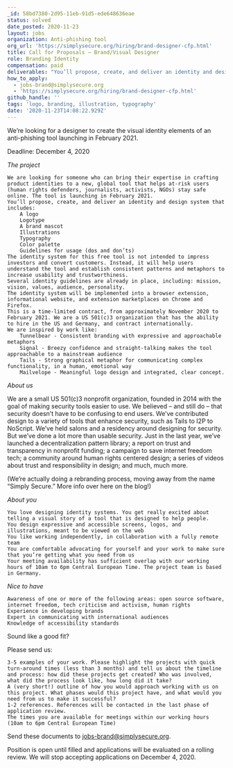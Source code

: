 ```yaml
---
_id: 58bd7380-2d95-11eb-91d5-ede648636eae
status: solved
date_posted: 2020-11-23
layout: jobs
organization: Anti-phishing tool
org_url: 'https://simplysecure.org/hiring/brand-designer-cfp.html'
title: Call for Proposals — Brand/Visual Designer
role: Branding Identity
compensation: paid
deliverables: "You’ll propose, create, and deliver an identity and design system that includes:\r\n    A logo\r\n    Logotype\r\n    A brand mascot\r\n    Illustrations\r\n    Typography\r\n    Color palette\r\n    Guidelines for usage (dos and don’ts)"
how_to_apply:
  - jobs-brand@simplysecure.org
  - 'https://simplysecure.org/hiring/brand-designer-cfp.html'
github_handle: ''
tags: 'logo, branding, illustration, typography'
date: '2020-11-23T14:08:22.929Z'
---
```

We’re looking for a designer to create the visual identity elements of an anti-phishing tool launching in February 2021.

Deadline: December 4, 2020

*The project*

    We are looking for someone who can bring their expertise in crafting product identities to a new, global tool that helps at-risk users (human rights defenders, journalists, activists, NGOs) stay safe online. The tool is launching in February 2021.
    You’ll propose, create, and deliver an identity and design system that includes:
        A logo
        Logotype
        A brand mascot
        Illustrations
        Typography
        Color palette
        Guidelines for usage (dos and don’ts)
    The identity system for this free tool is not intended to impress investors and convert customers. Instead, it will help users understand the tool and establish consistent patterns and metaphors to increase usability and trustworthiness.
    Several identity guidelines are already in place, including: mission, vision, values, audience, personality.
    The identity system will be implemented into a browser extension, informational website, and extension marketplaces on Chrome and Firefox.
    This is a time-limited contract, from approximately November 2020 to February 2021. We are a US 501(c)3 organization that has the ability to hire in the US and Germany, and contract internationally.
    We are inspired by work like:
        Tunnelbear - Consistent branding with expressive and approachable metaphors
        Signal - Breezy confidence and straight-talking makes the tool approachable to a mainstream audience
        Tails - Strong graphical metaphor for communicating complex functionality, in a human, emotional way
        Mailvelope - Meaningful logo design and integrated, clear concept.

*About us*

We are a small US 501(c)3 nonprofit organization, founded in 2014 with the goal of making security tools easier to use. We believed – and still do – that security doesn’t have to be confusing to end users. We’ve contributed design to a variety of tools that enhance security, such as Tails to I2P to NoScript. We’ve held salons and a residency around designing for security. But we’ve done a lot more than usable security. Just in the last year, we’ve launched a decentralization pattern library; a report on trust and transparency in nonprofit funding; a campaign to save internet freedom tech; a community around human rights centered design; a series of videos about trust and responsibility in design; and much, much more.

(We’re actually doing a rebranding process, moving away from the name “Simply Secure.” More info over here on the blog!)

*About you*

    You love designing identity systems. You get really excited about telling a visual story of a tool that is designed to help people.
    You design expressive and accessible screens, logos, and illustrations, meant to be viewed on the web
    You like working independently, in collaboration with a fully remote team
    You are comfortable advocating for yourself and your work to make sure that you’re getting what you need from us
    Your meeting availability has sufficient overlap with our working hours of 10am to 6pm Central European Time. The project team is based in Germany.

*Nice to have*

    Awareness of one or more of the following areas: open source software, internet freedom, tech criticism and activism, human rights
    Experience in developing brands
    Expert in communicating with international audiences
    Knowledge of accessibility standards

Sound like a good fit?

Please send us:

    3-5 examples of your work. Please highlight the projects with quick turn-around times (less than 3 months) and tell us about the timeline and process: how did these projects get created? Who was involved, what did the process look like, how long did it take?
    A (very short!) outline of how you would approach working with us on this project. What phases would this project have, and what would you need from us to make it successful?
    1-2 references. References will be contacted in the last phase of application review.
    The times you are available for meetings within our working hours (10am to 6pm Central European Time)

Send these documents to jobs-brand@simplysecure.org.

Position is open until filled and applications will be evaluated on a rolling review. We will stop accepting applications on December 4, 2020.
